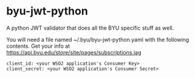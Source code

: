 # byu-jwt-python
A python JWT validator that does all the BYU specific stuff as well.


You will need a file named ~/.byu/byu-jwt-python.yaml with the following contents. Get your info at https://api.byu.edu/store/site/pages/subscriptions.jag
```
client_id: <your WSO2 application's Consumer Key>
client_secret: <your WSO2 application's Consumer Secret>
```
